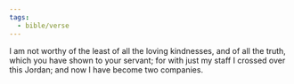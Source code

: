 ```yaml
---
tags:
  - bible/verse
---
```

I am not worthy of the least of all the loving kindnesses, and of all the truth, which you have shown to your servant; for with just my staff I crossed over this Jordan; and now I have become two companies.